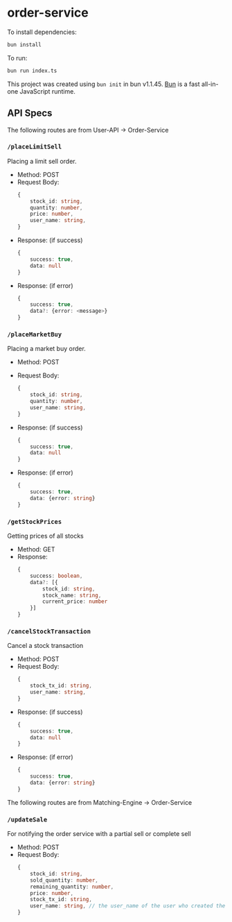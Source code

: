 # order-service

To install dependencies:

```bash
bun install
```

To run:

```bash
bun run index.ts
```

This project was created using `bun init` in bun v1.1.45. [Bun](https://bun.sh) is a fast all-in-one JavaScript runtime.

## API Specs

The following routes are from User-API -> Order-Service

### `/placeLimitSell`

Placing a limit sell order.

-   Method: POST
-   Request Body:
    ```ts
    {
        stock_id: string,
        quantity: number,
        price: number, 
        user_name: string, 
    }
    ```
-   Response: (if success)
    ```ts
    {
        success: true,
        data: null
    }

-   Response: (if error)
    ```ts
    {
        success: true,
        data?: {error: <message>}
    }
    ```


### `/placeMarketBuy`

Placing a market buy order.

-   Method: POST
-   Request Body:
    ```ts
    {
        stock_id: string,
        quantity: number,
        user_name: string, 
    }
    ```

-   Response: (if success)
    ```ts
    {
        success: true, 
        data: null
    }

-   Response: (if error)
    ```ts
    {
        success: true,
        data: {error: string}
    }
    ```

### `/getStockPrices`

Getting prices of all stocks

-   Method: GET
-   Response: 
    ```ts
    {
        success: boolean, 
        data?: [{
            stock_id: string,
            stock_name: string,
            current_price: number
        }]
    }

### `/cancelStockTransaction`

Cancel a stock transaction

-   Method: POST
-   Request Body:
    ```ts
    {
        stock_tx_id: string,
        user_name: string, 
    }
    ```
-   Response: (if success)
    ```ts
    {
        success: true, 
        data: null
    }

-   Response: (if error)
    ```ts
    {
        success: true,
        data: {error: string}
    }
    ```


The following routes are from Matching-Engine -> Order-Service

### `/updateSale`

For notifying the order service with a partial sell or complete sell 

-   Method: POST
-   Request Body:
    ```ts
    {
        stock_id: string,
        sold_quantity: number,
        remaining_quantity: number, 
        price: number, 
        stock_tx_id: string, 
        user_name: string, // the user_name of the user who created the limit sell 
    }
    ```





